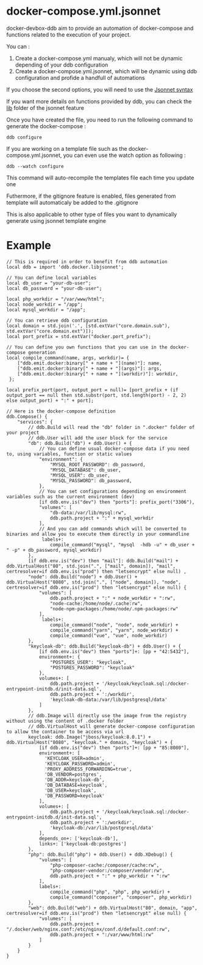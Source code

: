 docker-compose.yml.jsonnet
===

docker-devbox-ddb aim to provide an automation of docker-compose and functions related to the execution of your project.

You can : 
1. Create a docker-compose.yml manualy, which will not be dynamic depending of your ddb configuration
2. Create a docker-compose.yml.jsonnet, which will be dynamic using ddb configuration and profide a handfull of automations

If you choose the second options, you will need to use the [Jsonnet syntax](https://jsonnet.org/)

If you want more details on functions provided by ddb, you can check the [lib](../ddb/feature/jsonnet/lib) folder of the jsonnet feature

Once you have created the file, you need to run the following command to generate the docker-compose : 
```
ddb configure
```

If you are working on a template file such as the docker-compose.yml.jsonnet, you can even use the watch option as following :
```
ddb --watch configure
```
This command will auto-recompile the templates file each time you update one 

Futhermore, if the gitignore feature is enabled, files generated from template will automaticaly be added to the .gitignore

This is also applicable to other type of files you want to dynamically generate using jsonnet template engine

# Example
```jsonnet
// This is required in order to benefit from ddb automation
local ddb = import 'ddb.docker.libjsonnet';

// You can define local variables
local db_user = "your-db-user";
local db_password = "your-db-user";

local php_workdir = "/var/www/html";
local node_workdir = "/app";
local mysql_workdir = "/app";

// You can retrieve ddb configuration
local domain = std.join('.', [std.extVar("core.domain.sub"), std.extVar("core.domain.ext")]);
local port_prefix = std.extVar("docker.port_prefix");

// You can define you own functions that you can use in the docker-compose generation
local compile_command(name, args, workdir)= {
    ["ddb.emit.docker:binary[" + name + "](name)"]: name,
    ["ddb.emit.docker:binary[" + name + "](args)"]: args,
    ["ddb.emit.docker:binary[" + name + "](workdir)"]: workdir,
 };

local prefix_port(port, output_port = null)= [port_prefix + (if output_port == null then std.substr(port, std.length(port) - 2, 2) else output_port) + ":" + port];

// Here is the docker-compose definition
ddb.Compose() {
	"services": {
        // ddb.Build will read the "db" folder in ".docker" folder of your project
        // ddb.User will add the user block for the service
		"db": ddb.Build("db") + ddb.User() + {
            // You can define usual docker-compose data if you need to, using variables, function or static values
			"environment": {
                "MYSQL_ROOT_PASSWORD": db_password,
                "MYSQL_DATABASE": db_user,
                "MYSQL_USER": db_user,
                "MYSQL_PASSWORD": db_password,
			},
            // You can set configurations depending on environment variables such as the current environment (dev)
			[if ddb.env.is("dev") then "ports"]: prefix_port("3306"),
			"volumes": [
				"db-data:/var/lib/mysql:rw",
				ddb.path.project + ":" + mysql_workdir
			],
            // And you can add commands which will be converted to binaries and allow you to execute them directly in your commandline
             labels+:
                compile_command("mysql", "mysql  -hdb -u" + db_user + " -p" + db_password, mysql_workdir)
		},
		[if ddb.env.is("dev") then "mail"]: ddb.Build("mail") + ddb.VirtualHost("80", std.join(".", ["mail", domain]), "mail", certresolver=if ddb.env.is("prod") then "letsencrypt" else null) ,
		"node": ddb.Build("node") + ddb.User() + ddb.VirtualHost("8080", std.join(".", ["node", domain]), "node", certresolver=if ddb.env.is("prod") then "letsencrypt" else null) {
			"volumes": [
				ddb.path.project + ":" + node_workdir + ":rw",
				"node-cache:/home/node/.cache:rw",
				"node-npm-packages:/home/node/.npm-packages:rw"
			],
             labels+:
                compile_command("node", "node", node_workdir) +
                compile_command("yarn", "yarn", node_workdir) +
                compile_command("vue", "vue", node_workdir)
		},
        "keycloak-db": ddb.Build("keycloak-db") + ddb.User() + {
            [if ddb.env.is("dev") then "ports"]+: [pp + "42:5432"],
            environment+: {
                "POSTGRES_USER": "keycloak",
                "POSTGRES_PASSWORD": "keycloak"
            },
            volumes+: [
                ddb.path.project + '/keycloak/keycloak.sql:/docker-entrypoint-initdb.d/init-data.sql',
                ddb.path.project + ':/workdir',
                'keycloak-db-data:/var/lib/postgresql/data'
            ]
        },
        // ddb.Image will directly use the image from the registry without using the content of .docker folder
        // ddb.VirtualHost will generate docker-compose configuration to allow the container to be access via url
        keycloak: ddb.Image("jboss/keycloak:8.0.1") + ddb.VirtualHost("8080", "keycloak." + domain, "keycloak") + {
            [if ddb.env.is("dev") then "ports"]+: [pp + "85:8080"],
            environment+: [
              'KEYCLOAK_USER=admin',
              'KEYCLOAK_PASSWORD=admin',
              'PROXY_ADDRESS_FORWARDING=true',
              'DB_VENDOR=postgres',
              'DB_ADDR=keycloak-db',
              'DB_DATABASE=keycloak',
              'DB_USER=keycloak',
              'DB_PASSWORD=keycloak'
            ],
            volumes+: [
                ddb.path.project + '/keycloak/keycloak.sql:/docker-entrypoint-initdb.d/init-data.sql',
                ddb.path.project + ':/workdir',
                'keycloak-db:/var/lib/postgresql/data'
            ],
            depends_on+: ['keycloak-db'],
            links+: ['keycloak-db:postgres']
        },
		"php": ddb.Build("php") + ddb.User() + ddb.XDebug() {
			"volumes": [
				"php-composer-cache:/composer/cache:rw",
				"php-composer-vendor:/composer/vendor:rw",
				ddb.path.project + ":" + php_workdir + ":rw"
			],
            labels+:
                compile_command("php", "php", php_workdir) +
                compile_command("composer", "composer", php_workdir)
		},
		"web": ddb.Build("web") + ddb.VirtualHost("80", domain, "app", certresolver=if ddb.env.is("prod") then "letsencrypt" else null) {
			"volumes": [
				ddb.path.project + "/.docker/web/nginx.conf:/etc/nginx/conf.d/default.conf:rw",
				ddb.path.project + ":/var/www/html:rw"
			]
		}
	}
}
``` 